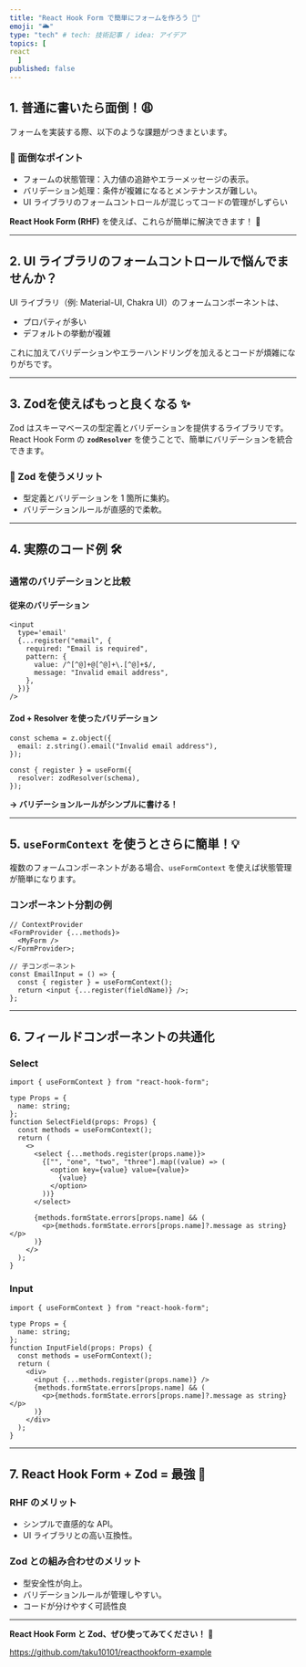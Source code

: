 ```yaml
---
title: "React Hook Form で簡単にフォームを作ろう 🚀"
emoji: "🌥️"
type: "tech" # tech: 技術記事 / idea: アイデア
topics: [
react
  ]
published: false
---
```


## 1. 普通に書いたら面倒！😩

フォームを実装する際、以下のような課題がつきまといます。

### 🛑 面倒なポイント

- フォームの状態管理：入力値の追跡やエラーメッセージの表示。
- バリデーション処理：条件が複雑になるとメンテナンスが難しい。
- UI ライブラリのフォームコントロールが混じってコードの管理がしずらい

**React Hook Form (RHF)** を使えば、これらが簡単に解決できます！ 🎉

---

## 2. UI ライブラリのフォームコントロールで悩んでませんか？

UI ライブラリ（例: Material-UI, Chakra UI）のフォームコンポーネントは、

- プロパティが多い
- デフォルトの挙動が複雑

これに加えてバリデーションやエラーハンドリングを加えるとコードが煩雑になりがちです。

---

## 3. **Zod**を使えばもっと良くなる ✨

Zod はスキーマベースの型定義とバリデーションを提供するライブラリです。
React Hook Form の **`zodResolver`** を使うことで、簡単にバリデーションを統合できます。

### 🎯 Zod を使うメリット

- 型定義とバリデーションを 1 箇所に集約。
- バリデーションルールが直感的で柔軟。

---

## 4. 実際のコード例 🛠️

### 通常のバリデーションと比較

#### 従来のバリデーション

```tsx
<input
  type='email'
  {...register("email", {
    required: "Email is required",
    pattern: {
      value: /^[^@]+@[^@]+\.[^@]+$/,
      message: "Invalid email address",
    },
  })}
/>
```

#### Zod + Resolver を使ったバリデーション

```tsx
const schema = z.object({
  email: z.string().email("Invalid email address"),
});

const { register } = useForm({
  resolver: zodResolver(schema),
});
```

**→ バリデーションルールがシンプルに書ける！**

---

## 5. `useFormContext` を使うとさらに簡単！💡

複数のフォームコンポーネントがある場合、`useFormContext` を使えば状態管理が簡単になります。

### コンポーネント分割の例

```tsx
// ContextProvider
<FormProvider {...methods}>
  <MyForm />
</FormProvider>;

// 子コンポーネント
const EmailInput = () => {
  const { register } = useFormContext();
  return <input {...register(fieldName)} />;
};
```

---

## 6. フィールドコンポーネントの共通化

### Select

```tsx
import { useFormContext } from "react-hook-form";

type Props = {
  name: string;
};
function SelectField(props: Props) {
  const methods = useFormContext();
  return (
    <>
      <select {...methods.register(props.name)}>
        {["", "one", "two", "three"].map((value) => (
          <option key={value} value={value}>
            {value}
          </option>
        ))}
      </select>

      {methods.formState.errors[props.name] && (
        <p>{methods.formState.errors[props.name]?.message as string}</p>
      )}
    </>
  );
}
```

### Input

```tsx
import { useFormContext } from "react-hook-form";

type Props = {
  name: string;
};
function InputField(props: Props) {
  const methods = useFormContext();
  return (
    <div>
      <input {...methods.register(props.name)} />
      {methods.formState.errors[props.name] && (
        <p>{methods.formState.errors[props.name]?.message as string}</p>
      )}
    </div>
  );
}
```

---

## 7. React Hook Form + Zod = 最強 💪

### RHF のメリット

- シンプルで直感的な API。
- UI ライブラリとの高い互換性。

### Zod との組み合わせのメリット

- 型安全性が向上。
- バリデーションルールが管理しやすい。
- コードが分けやすく可読性良

---

**React Hook Form と Zod、ぜひ使ってみてください！** 🎉

https://github.com/taku10101/reacthookform-example

